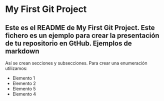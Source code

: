 My First Git Project
==========
Este es el README de My First Git Project.
Este fichero es un ejemplo para crear la presentación de tu repositorio
en GtHub.
Ejemplos de markdown
--------------------
Así se crean secciones y subsecciones. Para crear una enumeración utilizamos:
+  Elemento 1
+  Elemento 2
+  Elemento 5
+ Elemento 4